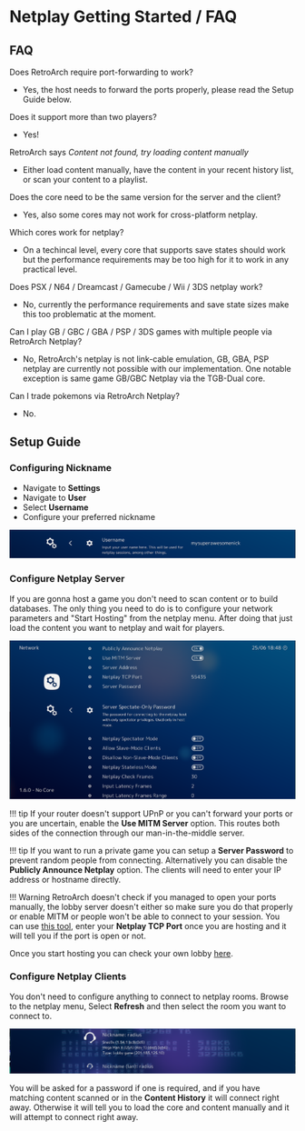 # Netplay Getting Started / FAQ

## FAQ

Does RetroArch require port-forwarding to work?

- Yes, the host needs to forward the ports properly, please read the Setup Guide below.

Does it support more than two players?

- Yes!

RetroArch says *Content not found, try loading content manually* 

- Either load content manually, have the content in your recent history list, or scan your content to a playlist.

Does the core need to be the same version for the server and the client?

- Yes, also some cores may not work for cross-platform netplay.

Which cores work for netplay?

- On a techincal level, every core that supports save states should work but the performance requirements may be too high for it to work in any practical level.

Does PSX / N64 / Dreamcast / Gamecube / Wii / 3DS netplay work?

- No, currently the performance requirements and save state sizes make this too problematic at the moment.

Can I play GB / GBC / GBA / PSP / 3DS games with multiple people via RetroArch Netplay?

- No, RetroArch's netplay is not link-cable emulation, GB, GBA, PSP netplay are currently not possible with our implementation. One notable exception is same game GB/GBC Netplay via the TGB-Dual core.

Can I trade pokemons via RetroArch Netplay?

- No.


## Setup Guide

### Configuring Nickname
- Navigate to **Settings**
- Navigate to **User**
- Select **Username**
- Configure your preferred nickname

![Screenshot](images/netplay/nickname.png)

### Configure Netplay Server

If you are gonna host a game you don't need to scan content or to build databases. The only thing you need to do is to configure your network parameters and "Start Hosting" from the netplay menu. After doing that just load the content you want to netplay and wait for players.

![Screenshot](images/netplay/netplay.png)


!!! tip
    If your router doesn't support UPnP or you can't forward your ports or you are uncertain, enable the **Use MITM Server** option. This routes both sides of the connection through our man-in-the-middle server.

!!! tip
    If you want to run a private game you can setup a **Server Password** to prevent random people from connecting. Alternatively you can disable the **Publicly Announce Netplay** option. The clients will need to enter your IP address or hostname directly.

!!! Warning
    RetroArch doesn't check if you managed to open your ports manually, the lobby server doesn't either so make sure you do that properly or enable MITM or people won't be able to connect to your session. You can use [this tool](http://www.yougetsignal.com/tools/open-ports/), enter your **Netplay TCP Port** once you are hosting and it will tell you if the port is open or not.

Once you start hosting you can check your own lobby [here](http://newlobby.libretro.com/list).

### Configure Netplay Clients

You don't need to configure anything to connect to netplay rooms. Browse to the netplay menu, Select **Refresh** and then select the room you want to connect to.

![Screenshot](images/netplay/rooms.png)

You will be asked for a password if one is required, and if you have matching content scanned or in the **Content History** it will connect right away. Otherwise it will tell you to load the core and content manually and it will attempt to connect right away.



